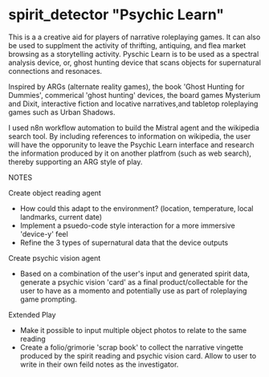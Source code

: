# spirit_detector "Psychic Learn"

This is a a creative aid for players of narrative roleplaying games. It can also be used to supplment the activity of thrifting, antiquing, and flea market browsing as a storytelling activity. Pyschic Learn is to be used as a spectral analysis device, or, ghost hunting device that scans objects for supernatural connections and resonaces. 

Inspired by ARGs (alternate reality games), the book 'Ghost Hunting for Dummies', commerical 'ghost hunting' devices, the board games Mysterium and Dixit, interactive fiction and locative narratives,and tabletop roleplaying games such as Urban Shadows.

I used n8n workflow automation to build the Mistral agent and the wikipedia search tool. By including references to information on wikipedia, the user will have the opporunity to leave the Psychic Learn interface and research the information produced by it on another platfrom (such as web search), thereby supporting an ARG style of play.

NOTES

Create object reading agent
 - How could this adapt to the environment? (location, temperature, local landmarks, current date)
 - Implement a psuedo-code style interaction for a more immersive 'device-y' feel
 - Refine the 3 types of supernatural data that the device outputs


 Create psychic vision agent
 - Based on a combination of the user's input and generated spirit data, generate a psychic vision 'card' as a final product/collectable for the user to have as a momento and potentially use as part of roleplaying game prompting.


Extended Play
 - Make it possible to input multiple object photos to relate to the same reading
 - Create a folio/grimorie 'scrap book' to collect the narrative vingette produced by the spirit reading and psychic vision card. Allow to user to write in their own feild notes as the investigator.
